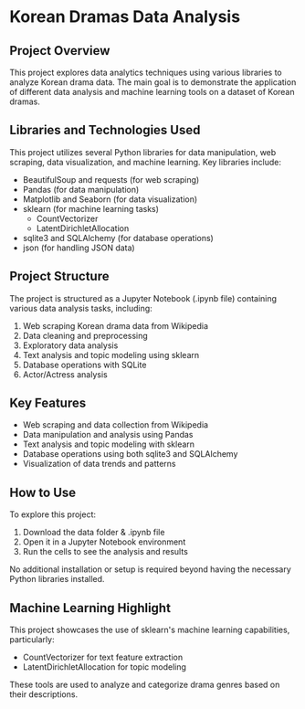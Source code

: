 # Korean Dramas Data Analysis

## Project Overview

This project explores data analytics techniques using various libraries to analyze Korean drama data. The main goal is to demonstrate the application of different data analysis and machine learning tools on a dataset of Korean dramas.

## Libraries and Technologies Used

This project utilizes several Python libraries for data manipulation, web scraping, data visualization, and machine learning. Key libraries include:

- BeautifulSoup and requests (for web scraping)
- Pandas (for data manipulation)
- Matplotlib and Seaborn (for data visualization)
- sklearn (for machine learning tasks)
  - CountVectorizer
  - LatentDirichletAllocation
- sqlite3 and SQLAlchemy (for database operations)
- json (for handling JSON data)

## Project Structure

The project is structured as a Jupyter Notebook (.ipynb file) containing various data analysis tasks, including:

1. Web scraping Korean drama data from Wikipedia
2. Data cleaning and preprocessing
3. Exploratory data analysis
4. Text analysis and topic modeling using sklearn
5. Database operations with SQLite
6. Actor/Actress analysis

## Key Features

- Web scraping and data collection from Wikipedia
- Data manipulation and analysis using Pandas
- Text analysis and topic modeling with sklearn
- Database operations using both sqlite3 and SQLAlchemy
- Visualization of data trends and patterns

## How to Use

To explore this project:

1. Download the data folder & .ipynb file
2. Open it in a Jupyter Notebook environment
3. Run the cells to see the analysis and results

No additional installation or setup is required beyond having the necessary Python libraries installed.

## Machine Learning Highlight

This project showcases the use of sklearn's machine learning capabilities, particularly:

- CountVectorizer for text feature extraction
- LatentDirichletAllocation for topic modeling

These tools are used to analyze and categorize drama genres based on their descriptions.
